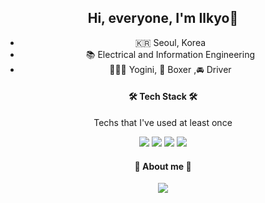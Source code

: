 <div align=center>	

## Hi, everyone, I'm Ilkyo👋

- 🇰🇷  Seoul, Korea
- 📚  Electrical and Information Engineering
- 🧘🏻‍♀️  Yogini, 🥊 Boxer ,🚘 Driver



<h4 align="center"> 🛠 Tech Stack 🛠 </h4>
Techs that I've used at least once

  <img src="https://img.shields.io/badge/Python-3776AB?style=for-the-badge&logo=Python&logoColor=white"> <img src="https://img.shields.io/badge/C-A8B9CC?style=for-the-badge&logo=C&logoColor=white"> <img src="https://img.shields.io/badge/MySQL-4479A1?style=for-the-badge&logo=MySQL&logoColor=white"> <img src="https://img.shields.io/badge/JavaScript-F7DF1E?style=for-the-badge&logo=JavaScript&logoColor=white">

  

<h4 align="center"> 👀  About me  👀 </h4>
<img src="https://img.shields.io/badge/Instagram-E4405F?style=for-the-badge&logo=Instagram&logoColor=white">
  <div>
